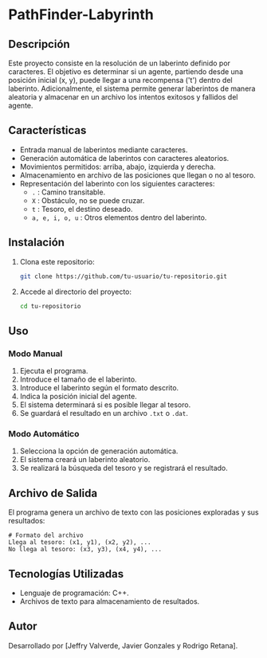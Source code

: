 # PathFinder-Labyrinth
## Descripción
Este proyecto consiste en la resolución de un laberinto definido por caracteres. El objetivo es determinar si un agente, partiendo desde una posición inicial (x, y), puede llegar a una recompensa ('t') dentro del laberinto. Adicionalmente, el sistema permite generar laberintos de manera aleatoria y almacenar en un archivo los intentos exitosos y fallidos del agente.

## Características
- Entrada manual de laberintos mediante caracteres.
- Generación automática de laberintos con caracteres aleatorios.
- Movimientos permitidos: arriba, abajo, izquierda y derecha.
- Almacenamiento en archivo de las posiciones que llegan o no al tesoro.
- Representación del laberinto con los siguientes caracteres:
  - `.` : Camino transitable.
  - `X` : Obstáculo, no se puede cruzar.
  - `t` : Tesoro, el destino deseado.
  - `a, e, i, o, u` : Otros elementos dentro del laberinto.

## Instalación
1. Clona este repositorio:
   ```bash
   git clone https://github.com/tu-usuario/tu-repositorio.git
   ```
2. Accede al directorio del proyecto:
   ```bash
   cd tu-repositorio
   ```
   
## Uso
### Modo Manual
1. Ejecuta el programa.
2. Introduce el tamaño de el laberinto.
3. Introduce el laberinto según el formato descrito.
4. Indica la posición inicial del agente.
5. El sistema determinará si es posible llegar al tesoro.
6. Se guardará el resultado en un archivo `.txt` o `.dat`.

### Modo Automático
1. Selecciona la opción de generación automática.
2. El sistema creará un laberinto aleatorio.
3. Se realizará la búsqueda del tesoro y se registrará el resultado.

## Archivo de Salida
El programa genera un archivo de texto con las posiciones exploradas y sus resultados:
```
# Formato del archivo
Llega al tesoro: (x1, y1), (x2, y2), ...
No llega al tesoro: (x3, y3), (x4, y4), ...
```

## Tecnologías Utilizadas
- Lenguaje de programación: C++.
- Archivos de texto para almacenamiento de resultados.

## Autor
Desarrollado por [Jeffry Valverde, Javier Gonzales y Rodrigo Retana].
